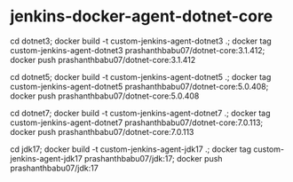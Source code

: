 # jenkins-docker-agent-dotnet-core

cd dotnet3; docker build -t custom-jenkins-agent-dotnet3 .; docker tag custom-jenkins-agent-dotnet3 prashanthbabu07/dotnet-core:3.1.412; docker push prashanthbabu07/dotnet-core:3.1.412

cd dotnet5; docker build -t custom-jenkins-agent-dotnet5 .; docker tag custom-jenkins-agent-dotnet5 prashanthbabu07/dotnet-core:5.0.408; docker push prashanthbabu07/dotnet-core:5.0.408


cd dotnet7; docker build -t custom-jenkins-agent-dotnet7 .; docker tag custom-jenkins-agent-dotnet7 prashanthbabu07/dotnet-core:7.0.113; docker push prashanthbabu07/dotnet-core:7.0.113


cd jdk17; docker build -t custom-jenkins-agent-jdk17 .; docker tag custom-jenkins-agent-jdk17 prashanthbabu07/jdk:17; docker push prashanthbabu07/jdk:17